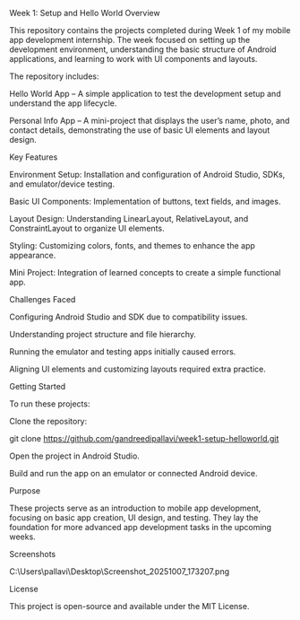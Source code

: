 Week 1: Setup and Hello World
Overview

This repository contains the projects completed during Week 1 of my mobile app development internship. The week focused on setting up the development environment, understanding the basic structure of Android applications, and learning to work with UI components and layouts.

The repository includes:

Hello World App – A simple application to test the development setup and understand the app lifecycle.

Personal Info App – A mini-project that displays the user’s name, photo, and contact details, demonstrating the use of basic UI elements and layout design.

Key Features

Environment Setup: Installation and configuration of Android Studio, SDKs, and emulator/device testing.

Basic UI Components: Implementation of buttons, text fields, and images.

Layout Design: Understanding LinearLayout, RelativeLayout, and ConstraintLayout to organize UI elements.

Styling: Customizing colors, fonts, and themes to enhance the app appearance.

Mini Project: Integration of learned concepts to create a simple functional app.

Challenges Faced

Configuring Android Studio and SDK due to compatibility issues.

Understanding project structure and file hierarchy.

Running the emulator and testing apps initially caused errors.

Aligning UI elements and customizing layouts required extra practice.

Getting Started

To run these projects:

Clone the repository:

git clone https://github.com/gandreedipallavi/week1-setup-helloworld.git


Open the project in Android Studio.

Build and run the app on an emulator or connected Android device.

Purpose

These projects serve as an introduction to mobile app development, focusing on basic app creation, UI design, and testing. They lay the foundation for more advanced app development tasks in the upcoming weeks.

Screenshots

C:\Users\pallavi\Desktop\Screenshot_20251007_173207.png

License

This project is open-source and available under the MIT License.
